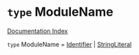 # `type` ModuleName

[Documentation Index](../README.md)

`type` ModuleName = [Identifier](../private.interface.Identifier/README.md) | [StringLiteral](../private.interface.StringLiteral/README.md)